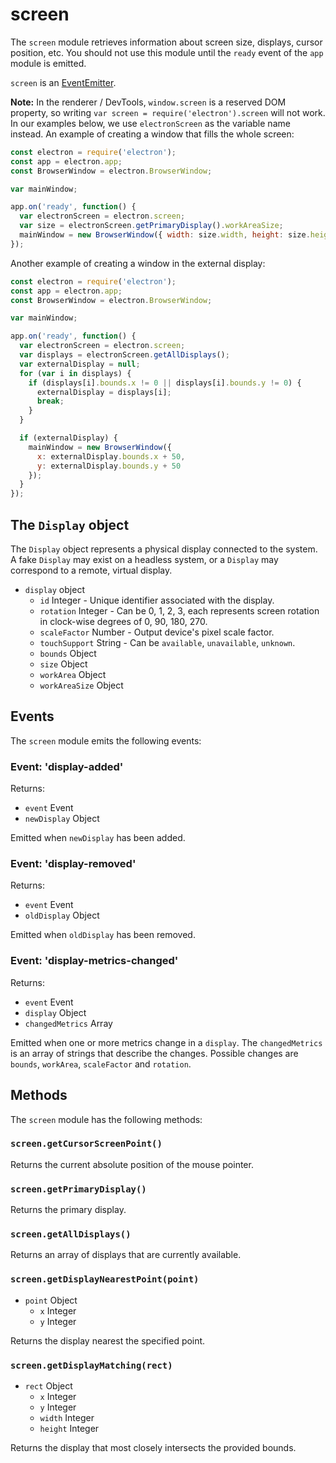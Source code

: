 # screen

The `screen` module retrieves information about screen size, displays, cursor
position, etc. You should not use this module until the `ready` event of the
`app` module is emitted.

`screen` is an [EventEmitter](http://nodejs.org/api/events.html#events_class_events_eventemitter).

**Note:** In the renderer / DevTools, `window.screen` is a reserved DOM
property, so writing `var screen = require('electron').screen` will not work.
In our examples below, we use `electronScreen` as the variable name instead.
An example of creating a window that fills the whole screen:

```javascript
const electron = require('electron');
const app = electron.app;
const BrowserWindow = electron.BrowserWindow;

var mainWindow;

app.on('ready', function() {
  var electronScreen = electron.screen;
  var size = electronScreen.getPrimaryDisplay().workAreaSize;
  mainWindow = new BrowserWindow({ width: size.width, height: size.height });
});
```

Another example of creating a window in the external display:

```javascript
const electron = require('electron');
const app = electron.app;
const BrowserWindow = electron.BrowserWindow;

var mainWindow;

app.on('ready', function() {
  var electronScreen = electron.screen;
  var displays = electronScreen.getAllDisplays();
  var externalDisplay = null;
  for (var i in displays) {
    if (displays[i].bounds.x != 0 || displays[i].bounds.y != 0) {
      externalDisplay = displays[i];
      break;
    }
  }

  if (externalDisplay) {
    mainWindow = new BrowserWindow({
      x: externalDisplay.bounds.x + 50,
      y: externalDisplay.bounds.y + 50
    });
  }
});
```

## The `Display` object

The `Display` object represents a physical display connected to the system. A
fake `Display` may exist on a headless system, or a `Display` may correspond to
a remote, virtual display.

* `display` object
  * `id` Integer - Unique identifier associated with the display.
  * `rotation` Integer - Can be 0, 1, 2, 3, each represents screen rotation in
    clock-wise degrees of 0, 90, 180, 270.
  * `scaleFactor` Number - Output device's pixel scale factor.
  * `touchSupport` String - Can be `available`, `unavailable`, `unknown`.
  * `bounds` Object
  * `size` Object
  * `workArea` Object
  * `workAreaSize` Object

## Events

The `screen` module emits the following events:

### Event: 'display-added'

Returns:

* `event` Event
* `newDisplay` Object

Emitted when `newDisplay` has been added.

### Event: 'display-removed'

Returns:

* `event` Event
* `oldDisplay` Object

Emitted when `oldDisplay` has been removed.

### Event: 'display-metrics-changed'

Returns:

* `event` Event
* `display` Object
* `changedMetrics` Array

Emitted when one or more metrics change in a `display`. The `changedMetrics` is
an array of strings that describe the changes. Possible changes are `bounds`,
`workArea`, `scaleFactor` and `rotation`.

## Methods

The `screen` module has the following methods:

### `screen.getCursorScreenPoint()`

Returns the current absolute position of the mouse pointer.

### `screen.getPrimaryDisplay()`

Returns the primary display.

### `screen.getAllDisplays()`

Returns an array of displays that are currently available.

### `screen.getDisplayNearestPoint(point)`

* `point` Object
  * `x` Integer
  * `y` Integer

Returns the display nearest the specified point.

### `screen.getDisplayMatching(rect)`

* `rect` Object
  * `x` Integer
  * `y` Integer
  * `width` Integer
  * `height` Integer

Returns the display that most closely intersects the provided bounds.
